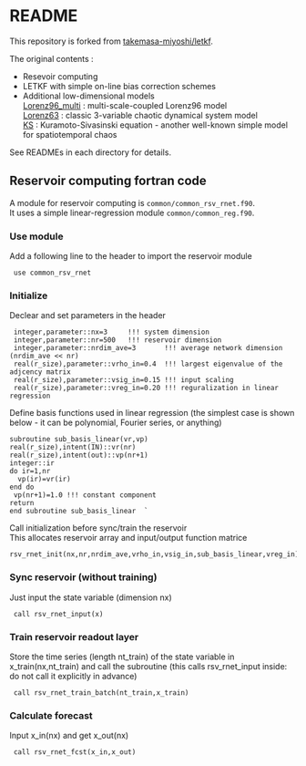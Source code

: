 # README

This repository is forked from [takemasa-miyoshi/letkf](https://github.com/takemasa-miyoshi/letkf).

The original contents :
- Resevoir computing
- LETKF with simple on-line bias correction schemes
- Additional low-dimensional models  
 [Lorenz96_multi](https://github.com/aamemiya/letkf/tree/master/lorenz96_multi) : multi-scale-coupled Lorenz96 model  
 [Lorenz63](https://github.com/aamemiya/letkf/tree/master/lorenz63)       : classic 3-variable chaotic dynamical system model  
 [KS](https://github.com/aamemiya/letkf/tree/master/KS)             : Kuramoto-Sivasinski equation - another well-known simple model for spatiotemporal chaos  
 
 See READMEs in each directory for details.
 
 ## Reservoir computing fortran code
  
 A module for reservoir computing is `common/common_rsv_rnet.f90`.  
 It uses a simple linear-regression module `common/common_reg.f90`.  
 
### Use module
Add a following line to the header to import the reservoir module 
    
     use common_rsv_rnet

### Initialize
Declear and set parameters in the header   

     integer,parameter::nx=3     !!! system dimension  
     integer,parameter::nr=500   !!! reservoir dimension  
     integer,parameter::nrdim_ave=3       !!! average network dimension (nrdim_ave << nr) 
     real(r_size),parameter::vrho_in=0.4  !!! largest eigenvalue of the adjcency matrix     
     real(r_size),parameter::vsig_in=0.15 !!! input scaling   
     real(r_size),parameter::vreg_in=0.20 !!! reguralization in linear regression  

Define basis functions used in linear regression (the simplest case is shown below - it can be polynomial, Fourier series, or anything)

    subroutine sub_basis_linear(vr,vp)  
    real(r_size),intent(IN)::vr(nr)  
    real(r_size),intent(out)::vp(nr+1)  
    integer::ir  
    do ir=1,nr  
      vp(ir)=vr(ir)  
    end do  
     vp(nr+1)=1.0 !!! constant component  
    return  
    end subroutine sub_basis_linear  `   

Call initialization before sync/train the reservoir  
This allocates reservoir array and input/output function matrice  

    rsv_rnet_init(nx,nr,nrdim_ave,vrho_in,vsig_in,sub_basis_linear,vreg_in)

### Sync reservoir (without training)
Just input the state variable (dimension nx)

     call rsv_rnet_input(x)

### Train reservoir readout layer
Store the time series (length nt_train) of the state variable in x_train(nx,nt_train) and call the subroutine
(this calls rsv_rnet_input inside: do not call it explicitly in advance)

     call rsv_rnet_train_batch(nt_train,x_train) 

### Calculate forecast 
Input x_in(nx) and get x_out(nx) 

     call rsv_rnet_fcst(x_in,x_out)
